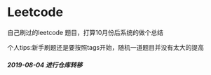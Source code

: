 # Leetcode
 自己刷过的leetcode 题目，打算10月份后系统的做个总结

个人tips:新手刷题还是要按照tags开始，随机一道题目并没有太大的提高

##### 2019-08-04 进行仓库转移

